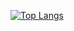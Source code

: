 [![Top Langs](https://github-readme-stats.vercel.app/api/top-langs/?username=MartinLeblancs&langs_count=8)](https://github.com/MartinLeblancs/github-readme-stats)
